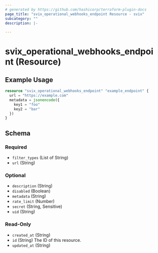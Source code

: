 ```yaml
---
# generated by https://github.com/hashicorp/terraform-plugin-docs
page_title: "svix_operational_webhooks_endpoint Resource - svix"
subcategory: ""
description: |-
  
---
```


# svix_operational_webhooks_endpoint (Resource)



## Example Usage

```terraform
resource "svix_operational_webhooks_endpoint" "example_endpoint" {
  url = "https://example.com"
  metadata = jsonencode({
    key1 = "foo"
    key2 = "bar"
  })
}
```

<!-- schema generated by tfplugindocs -->
## Schema

### Required

- `filter_types` (List of String)
- `url` (String)

### Optional

- `description` (String)
- `disabled` (Boolean)
- `metadata` (String)
- `rate_limit` (Number)
- `secret` (String, Sensitive)
- `uid` (String)

### Read-Only

- `created_at` (String)
- `id` (String) The ID of this resource.
- `updated_at` (String)
